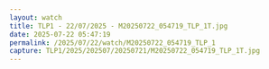 ```yaml
---
layout: watch
title: TLP1 - 22/07/2025 - M20250722_054719_TLP_1T.jpg
date: 2025-07-22 05:47:19
permalink: /2025/07/22/watch/M20250722_054719_TLP_1
capture: TLP1/2025/202507/20250721/M20250722_054719_TLP_1T.jpg
---
```

